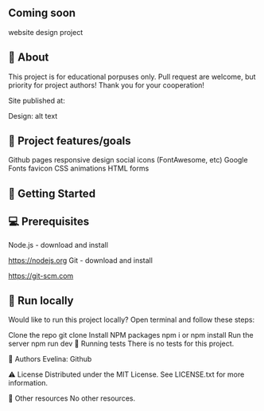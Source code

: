 ## Coming soon

website design project

## 🌟 About

This project is for educational porpuses only. Pull request are welcome, but priority for project authors! Thank you for your cooperation!

Site published at:

Design: alt text

## 🎯 Project features/goals

Github pages
responsive design
social icons (FontAwesome, etc)
Google Fonts
favicon
CSS animations
HTML forms

## 🧰 Getting Started

## 💻 Prerequisites

Node.js - download and install

https://nodejs.org
Git - download and install

https://git-scm.com

## 🏃 Run locally

Would like to run this project locally? Open terminal and follow these steps:

Clone the repo
git clone
Install NPM packages
npm i
or
npm install
Run the server
npm run dev
🧪 Running tests
There is no tests for this project.

🎅 Authors
Evelina: Github

⚠️ License
Distributed under the MIT License. See LICENSE.txt for more information.

🔗 Other resources
No other resources.
